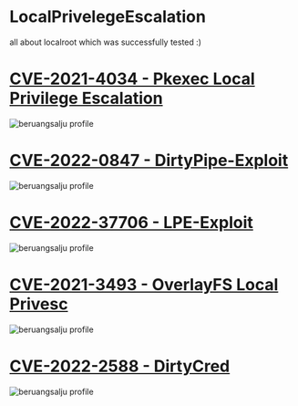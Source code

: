 # LocalPrivelegeEscalation
all about localroot which was successfully tested :)


# <a href="https://beruangsalju.github.io/pwnkit">CVE-2021-4034 - Pkexec Local Privilege Escalation</a>
<img src="https://i.ibb.co/m8K1hXp/photo-2023-03-16-09-21-59.jpg" alt="beruangsalju profile">

# <a href="https://beruangsalju.github.io/dirtypipe">CVE-2022-0847 - DirtyPipe-Exploit</a>
<img src="https://i.ibb.co/6Ncj9Z2/photo-2023-03-16-09-35-11.jpg" alt="beruangsalju profile">

# <a href="https://beruangsalju.github.io/lpe.sh">CVE-2022-37706 - LPE-Exploit</a>
<img src="https://i.ibb.co/yysmXZY/photo-2023-03-16-09-37-34.jpg" alt="beruangsalju profile">

# <a href="https://beruangsalju.github.io/overlayfs">CVE-2021-3493 - OverlayFS Local Privesc</a>
<img src="https://i.ibb.co/r39fDGT/photo-2023-03-16-09-43-06.jpg" alt="beruangsalju profile">

# <a href="https://beruangsalju.github.io/exp_file_credential">CVE-2022-2588 - DirtyCred</a>
<img src="https://i.ibb.co/gb1b8Fx/photo-2023-03-16-09-48-53.jpg" alt="beruangsalju profile">
